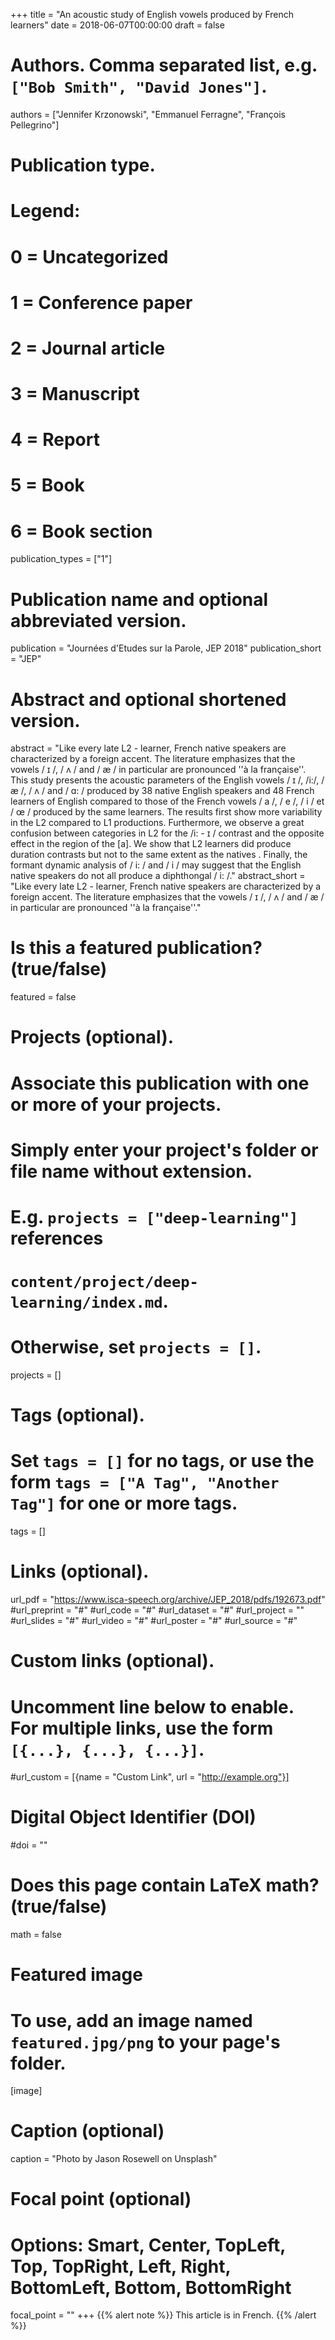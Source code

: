 +++
title = "An acoustic study of English vowels produced by French learners"
date = 2018-06-07T00:00:00
draft = false

# Authors. Comma separated list, e.g. `["Bob Smith", "David Jones"]`.
authors = ["Jennifer Krzonowski", "Emmanuel Ferragne", "François Pellegrino"]

# Publication type.
# Legend:
# 0 = Uncategorized
# 1 = Conference paper
# 2 = Journal article
# 3 = Manuscript
# 4 = Report
# 5 = Book
# 6 = Book section
publication_types = ["1"]

# Publication name and optional abbreviated version.
publication = "Journées d'Etudes sur la Parole, JEP 2018"
publication_short = "JEP"

# Abstract and optional shortened version.
abstract = "Like every late L2 - learner, French native speakers are characterized by a foreign accent. The literature emphasizes that the vowels / ɪ /, / ʌ / and / æ / in particular are pronounced ''à la française''. This study presents the acoustic parameters of the English vowels / ɪ /, /i:/, / æ /, / ʌ / and / ɑ: / produced by 38 native English speakers and 48 French learners of English compared to those of the French vowels / a /, / e /, / i / et / œ / produced by the same learners. The results first show more variability in the L2 compared to L1 productions. Furthermore, we observe a great confusion between categories in L2 for the /i: - ɪ / contrast and the opposite effect in the region of the [a]. We show that L2 learners did produce duration contrasts but not to the same extent as the natives . Finally, the formant dynamic analysis of / i: / and / i / may suggest that the English native speakers do not all produce a diphthongal / i: /."
abstract_short = "Like every late L2 - learner, French native speakers are characterized by a foreign accent. The literature emphasizes that the vowels / ɪ /, / ʌ / and / æ / in particular are pronounced ''à la française''."

# Is this a featured publication? (true/false)
featured = false

# Projects (optional).
#   Associate this publication with one or more of your projects.
#   Simply enter your project's folder or file name without extension.
#   E.g. `projects = ["deep-learning"]` references 
#   `content/project/deep-learning/index.md`.
#   Otherwise, set `projects = []`.
projects = []

# Tags (optional).
#   Set `tags = []` for no tags, or use the form `tags = ["A Tag", "Another Tag"]` for one or more tags.
tags = []

# Links (optional).
url_pdf = "https://www.isca-speech.org/archive/JEP_2018/pdfs/192673.pdf"
#url_preprint = "#"
#url_code = "#"
#url_dataset = "#"
#url_project = ""
#url_slides = "#"
#url_video = "#"
#url_poster = "#"
#url_source = "#"

# Custom links (optional).
#   Uncomment line below to enable. For multiple links, use the form `[{...}, {...}, {...}]`.
#url_custom = [{name = "Custom Link", url = "http://example.org"}]

# Digital Object Identifier (DOI)
#doi = ""

# Does this page contain LaTeX math? (true/false)
math = false

# Featured image
# To use, add an image named `featured.jpg/png` to your page's folder. 
[image]
  # Caption (optional)
  caption = "Photo by Jason Rosewell on Unsplash"

  # Focal point (optional)
  # Options: Smart, Center, TopLeft, Top, TopRight, Left, Right, BottomLeft, Bottom, BottomRight
  focal_point = ""
+++
{{% alert note %}}
This article is in French.
{{% /alert %}}
